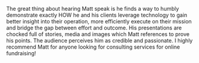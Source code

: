 The great thing about hearing Matt speak is he finds a way to humbly demonstrate exactly HOW he and his clients leverage technology to gain better insight into their operation, more efficiently execute on their mission and bridge the gap between effort and outcome.  His presentations are chocked full of stories, media and images which Matt references to prove his points.  The audience perceives him as credible and passionate.  I highly recommend Matt for anyone looking for consulting services for online fundraising!